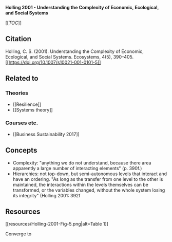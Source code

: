 **Holling 2001 - Understanding the Complexity of Economic, Ecological, and Social Systems**

[[_TOC_]]

## Citation

Holling, C. S. (2001). Understanding the Complexity of Economic, Ecological, and Social Systems. Ecosystems, 4(5), 390–405. [[https://doi.org/10.1007/s10021-001-0101-5]]

## Related to

### Theories
* [[Resilience]]
* [[Systems theory]]

### Courses etc.
* [[Business Sustainability 2017]]

## Concepts
* Complexity: "anything we do not understand, because there area apparently a large number of interacting elements" (p. 390f.)
* Hierarchies: not top-down, but semi-autonomous levels that interact and have an ordering. "As long as the transfer from one level to the other
is maintained, the interactions within the levels themselves can be transformed, or the variables changed, without the whole system losing its integrity" (Holling 2001: 392f

## Resources

[[resources/Holling-2001-Fig-5.png|alt=Table 1]]

Converge to 

